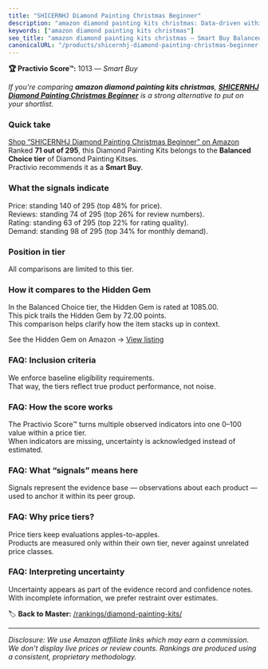 ```yaml
---
title: "SHICERNHJ Diamond Painting Christmas Beginner"
description: "amazon diamond painting kits christmas: Data-driven within Balanced Choice ranking using the Practivio Score™. Positioned by quality, value, demand, findabilit…"
keywords: ["amazon diamond painting kits christmas"]
seo_title: "amazon diamond painting kits christmas — Smart Buy Balanced Choice (2025)"
canonicalURL: "/products/shicernhj-diamond-painting-christmas-beginner-B0DDHH235F/"
---
```


**🏆 Practivio Score™:** 1013 — _Smart Buy_


*If you're comparing **amazon diamond painting kits christmas**, **[SHICERNHJ Diamond Painting Christmas Beginner](https://www.amazon.com/dp/B0DDHH235F?tag=practivio-20)** is a strong alternative to put on your shortlist.*
### Quick take
[Shop “SHICERNHJ Diamond Painting Christmas Beginner” on Amazon](https://www.amazon.com/dp/B0DDHH235F?tag=practivio-20)
Ranked **71 out of 295**, this Diamond Painting Kits belongs to the **Balanced Choice tier** of Diamond Painting Kitses.  
Practivio recommends it as a **Smart Buy**.

### What the signals indicate
Price: standing 140 of 295 (top 48% for price).  
Reviews: standing 74 of 295 (top 26% for review numbers).  
Rating: standing 63 of 295 (top 22% for rating quality).  
Demand: standing 98 of 295 (top 34% for monthly demand).

### Position in tier
All comparisons are limited to this tier.

### How it compares to the Hidden Gem
In the Balanced Choice tier, the Hidden Gem is rated at 1085.00.  
This pick trails the Hidden Gem by 72.00 points.  
This comparison helps clarify how the item stacks up in context.  

See the Hidden Gem on Amazon → [View listing](https://www.amazon.com/dp/B07P5YDBZR?tag=practivio-20)

### FAQ: Inclusion criteria
We enforce baseline eligibility requirements.  
That way, the tiers reflect true product performance, not noise.

### FAQ: How the score works
The Practivio Score™ turns multiple observed indicators into one 0–100 value within a price tier.  
When indicators are missing, uncertainty is acknowledged instead of estimated.

### FAQ: What “signals” means here
Signals represent the evidence base — observations about each product — used to anchor it within its peer group.

### FAQ: Why price tiers?
Price tiers keep evaluations apples-to-apples.  
Products are measured only within their own tier, never against unrelated price classes.

### FAQ: Interpreting uncertainty
Uncertainty appears as part of the evidence record and confidence notes.  
With incomplete information, we prefer restraint over estimates.


🏷️ **Back to Master:** [/rankings/diamond-painting-kits/](/rankings/diamond-painting-kits/)

---
_Disclosure: We use Amazon affiliate links which may earn a commission. We don’t display live prices or review counts. Rankings are produced using a consistent, proprietary methodology._
